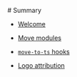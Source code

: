 ‌# Summary​

* [Welcome](welcome.md)

* [Move modules](modules.md)

* [`move-to-ts` hooks](hooks.md)

* [Logo attribution](logo.md)

<!---
* [Design overview](overview/index.md)
    * [The registry](overview/registry.md)
    * [Accounts](overview/accounts.md)
    * [Orders](overview/orders.md)
    * [Matching](overview/matching.md)

* [Move APIs](api/index.md)
    * [Registration](api/registration.md)
    * [Asset management](api/assets.md)
    * [Order management](api/orders.md)
    * [Utility functions](api/utility.md)

-->